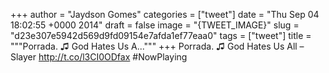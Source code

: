 
+++
author = "Jaydson Gomes"
categories = ["tweet"]
date = "Thu Sep 04 18:02:55 +0000 2014"
draft = false
image = "{TWEET_IMAGE}"
slug = "d23e307e5942d569d9fd09154e7afda1ef77eaa0"
tags = ["tweet"]
title = """Porrada. ♫ God Hates Us A..."""
+++
Porrada. ♫ God Hates Us All – Slayer http://t.co/l3CI0ODfax #NowPlaying
